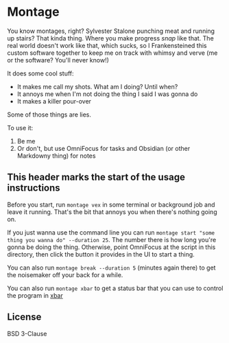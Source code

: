 # Montage

You know montages, right? Sylvester Stalone punching meat and running up stairs? That kinda thing. Where you make progress *snap* like that. The real world doesn't work like that, which sucks, so I Frankensteined this custom software together to keep me on track with whimsy and verve (me or the software? You'll never know!)

It does some cool stuff:

- It makes me call my shots. What am I doing? Until when?
- It annoys me when I'm not doing the thing I said I was gonna do
- It makes a killer pour-over

Some of those things are lies.

To use it:

1. Be me
2. Or don't, but use OmniFocus for tasks and Obsidian (or other Markdowny thing) for notes

## This header marks the start of the usage instructions

Before you start, run `montage vex` in some terminal or background job and leave it running. That's the bit that annoys you when there's nothing going on.

If you just wanna use the command line you can run `montage start "some thing you wanna do" --duration 25`. The number there is how long you're gonna be doing the thing. Otherwise, point OmniFocus at the script in this directory, then click the button it provides in the UI to start a thing.

You can also run `montage break --duration 5` (minutes again there) to get the noisemaker off your back for a while.

You can also run `montage xbar` to get a status bar that you can use to control the program in [xbar](https://xbarapp.com/) 

## License

BSD 3-Clause
